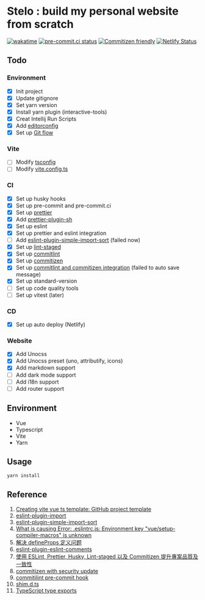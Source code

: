 # Stelo : build my personal website from scratch

[![wakatime](https://wakatime.com/badge/user/90a8ccc0-463e-48d6-8e05-22f7ef87c61c/project/85d10ca8-4598-4610-b01f-d583457f2986.svg)](https://wakatime.com/badge/user/90a8ccc0-463e-48d6-8e05-22f7ef87c61c/project/85d10ca8-4598-4610-b01f-d583457f2986)
[![pre-commit.ci status](https://results.pre-commit.ci/badge/github/imomaliev/vue-ts/main.svg)](https://results.pre-commit.ci/latest/github/imomaliev/vue-ts/main)
[![Commitizen friendly](https://img.shields.io/badge/commitizen-friendly-brightgreen.svg)](http://commitizen.github.io/cz-cli/)
[![Netlify Status](https://api.netlify.com/api/v1/badges/ba6ddd69-f2d2-4455-a175-f0e991099f92/deploy-status)](https://app.netlify.com/sites/sonodakazuto/deploys)

## Todo

### Environment

-   [x] Init project
-   [x] Update gitignore
-   [x] Set yarn version
-   [x] Install yarn plugin (interactive-tools)
-   [x] Creat Intellij Run Scripts
-   [x] Add [editorconfig](https://editorconfig.org/#example-file)
-   [x] Set up [Git flow](https://ihower.tw/blog/archives/5140)

### Vite

-   [ ] Modify [tsconfig](https://ithelp.ithome.com.tw/m/articles/10263733)
-   [ ] Modify [vite.config.ts](https://vitejs.dev/config/#esbuild)

### CI

-   [x] Set up husky hooks
-   [x] Set up pre-commit and pre-commit.ci
-   [x] Set up [prettier](https://prettier.io/docs/en/next/options.html)
-   [x] Add [prettier-plugin-sh](https://github.com/un-ts/prettier/tree/master/packages/sh)
-   [x] Set up eslint
-   [x] Set up prettier and eslint integration
-   [ ] Add [eslint-plugin-simple-import-sort](https://github.com/lydell/eslint-plugin-simple-import-sort) (failed now)
-   [x] Set up [lint-staged](https://github.com/okonet/lint-staged#Configuration)
-   [x] Set up [commitlint](https://ithelp.ithome.com.tw/m/articles/10278664)
-   [x] Set up [commitizen](https://ithelp.ithome.com.tw/m/articles/10279064)
-   [x] Set up [commitlint and commitizen integration](https://github.com/conventional-changelog/commitlint/tree/master/%40commitlint/cz-commitlint) (failed to auto save message)
-   [x] Set up standard-version
-   [ ] Set up code quality tools
-   [ ] Set up vitest (later)

### CD

-   [x] Set up auto deploy (Netlify)

### Website

-   [x] Add Unocss
-   [x] Add Unocss preset (uno, attributify, icons)
-   [x] Add markdown support
-   [ ] Add dark mode support
-   [ ] Add i18n support
-   [ ] Add router support

## Environment

-   Vue
-   Typescript
-   Vite
-   Yarn

## Usage

```shell
yarn install
```

## Reference

1. [Creating vite vue ts template: GitHub project template](https://dev.to/imomaliev/github-project-template-1mc3)
2. [eslint-plugin-import](https://github.com/import-js/eslint-plugin-import)
3. [eslint-plugin-simple-import-sort](https://github.com/lydell/eslint-plugin-simple-import-sort)
4. [What is causing Error: .eslintrc.js: Environment key "vue/setup-compiler-macros" is unknown](https://stackoverflow.com/questions/69796772/what-is-causing-error-eslintrc-js-environment-key-vue-setup-compiler-macros)
5. [解决 defineProps 定义问题](https://segmentfault.com/a/1190000041461442)
6. [eslint-plugin-eslint-comments](https://github.com/mysticatea/eslint-plugin-eslint-comments)
7. [使用 ESLint, Prettier, Husky, Lint-staged 以及 Commitizen 提升專案品質及一致性](https://medium.com/@danielhu95/set-up-eslint-pipeline-zh-tw-990d7d9eb68e)
8. [commitizen with security update](https://github.com/ryansonshine/cz-cli)
9. [commitilint pre-commit hook](https://github.com/alessandrojcm/commitlint-pre-commit-hook)
10. [shim.d.ts](https://ithelp.ithome.com.tw/articles/10202589?sc=iThelpR)
11. [TypeScript type exports](https://github.com/vuejs/vue-loader/issues/1281)

